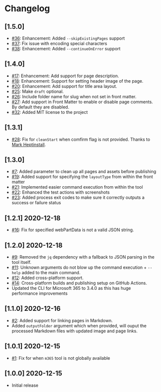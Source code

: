 # Changelog

## [1.5.0]

- [#36](https://github.com/ValoIntranet/doctor/issues/36): Enhancement: Added `--skipExistingPages` support
- [#37](https://github.com/ValoIntranet/doctor/issues/37): Fix issue with encoding special characters
- [#38](https://github.com/ValoIntranet/doctor/issues/38): Enhancement: Added `--continueOnError` support

## [1.4.0]

- [#17](https://github.com/ValoIntranet/doctor/issues/17): Enhancement: Add support for page description.
- [#18](https://github.com/ValoIntranet/doctor/issues/18): Enhancement: Support for setting header image of the page.
- [#20](https://github.com/ValoIntranet/doctor/issues/20): Enhancement: Add support for title area layout.
- [#25](https://github.com/ValoIntranet/doctor/issues/25): Make `draft` optional.
- [#26](https://github.com/ValoIntranet/doctor/issues/26): Include folder name for slug when not set in front matter.
- [#27](https://github.com/ValoIntranet/doctor/issues/27): Add support in Front Matter to enable or disable page comments. By default they are disabled.
- [#32](https://github.com/ValoIntranet/doctor/issues/32): Added MIT license to the project

## [1.3.1]

- [#28](https://github.com/ValoIntranet/doctor/issues/28): Fix for `cleanStart` when comfirm flag is not provided. Thanks to [Mark Heptinstall](https://github.com/mheptinstall).

## [1.3.0]

- [#7](https://github.com/ValoIntranet/doctor/issues/21): Added parameter to clean up all pages and assets before publishing
- [#19](https://github.com/ValoIntranet/doctor/issues/19): Added support for specifying the `layoutType` from within the front matter
- [#21](https://github.com/ValoIntranet/doctor/issues/21): Implemented easier command execution from within the tool
- [#22](https://github.com/ValoIntranet/doctor/issues/22): Enhanced the test actions with screenshots
- [#23](https://github.com/ValoIntranet/doctor/issues/23): Added process exit codes to make sure it correctly outputs a success or failure status

## [1.2.1] 2020-12-18

- [#16](https://github.com/ValoIntranet/doctor/issues/16): Fix for specified webPartData is not a valid JSON string.

## [1.2.0] 2020-12-18

- [#9](https://github.com/ValoIntranet/doctor/issues/9): Removed the `jq` dependency with a fallback to JSON parsing in the tool itself.
- [#11](https://github.com/ValoIntranet/doctor/issues/11): Unknown arguments do not blow up the command execution + `--help` added to the main command.
- [#12](https://github.com/ValoIntranet/doctor/issues/12): Added cross-platform support.
- [#14](https://github.com/ValoIntranet/doctor/issues/14): Cross-platform builds and publishing setup on GitHub Actions.
- Updated the CLI for Microsoft 365 to 3.4.0 as this has huge performance improvements

## [1.1.0] 2020-12-16

- [#2](https://github.com/ValoIntranet/doctor/issues/2): Added support for linking pages in Markdown.
- Added `outputFolder` argument which when provided, will ouput the processed Markdown files with updated image and page links.

## [1.0.1] 2020-12-15

- [#1](https://github.com/ValoIntranet/doctor/issues/1): Fix for when `m365` tool is not globally available

## [1.0.0] 2020-12-15

- Initial release